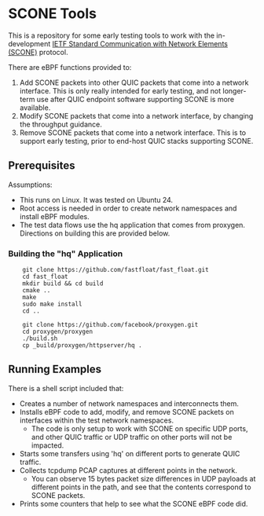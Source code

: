 # SCONE Tools

This is a repository for some early testing tools to work with the in-development [IETF Standard Communication with Network Elements (SCONE)](https://datatracker.ietf.org/group/scone/about/) protocol.

There are eBPF functions provided to:

1. Add SCONE packets into other QUIC packets that come into a network interface.  This is only really intended for early testing, and not longer-term use after QUIC endpoint software supporting SCONE is more available.
2. Modify SCONE packets that come into a network interface, by changing the throughput guidance.
3. Remove SCONE packets that come into a network interface.  This is to support early testing, prior to end-host QUIC stacks supporting SCONE.

## Prerequisites

Assumptions:

- This runs on Linux.  It was tested on Ubuntu 24.
- Root access is needed in order to create network namespaces and install eBPF modules.
- The test data flows use the hq application that comes from proxygen.  Directions on building this are provided below.


### Building the "hq" Application

````
    git clone https://github.com/fastfloat/fast_float.git
    cd fast_float
    mkdir build && cd build
    cmake ..
    make
    sudo make install
    cd ..

    git clone https://github.com/facebook/proxygen.git
    cd proxygen/proxygen
    ./build.sh
    cp _build/proxygen/httpserver/hq .
````

## Running Examples

There is a shell script included that:

- Creates a number of network namespaces and interconnects them.
- Installs eBPF code to add, modify, and remove SCONE packets on interfaces within the test network namespaces.
    + The code is only setup to work with SCONE on specific UDP ports, and other QUIC traffic or UDP traffic on other ports will not be impacted.
- Starts some transfers using 'hq' on different ports to generate QUIC traffic.
- Collects tcpdump PCAP captures at different points in the network.
    - You can observe 15 bytes packet size differences in UDP payloads at different points in the path, and see that the contents correspond to SCONE packets.
- Prints some counters that help to see what the SCONE eBPF code did.

